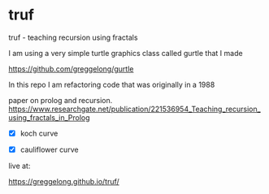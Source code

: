 # truf
truf - teaching recursion using fractals

I am using a very simple turtle graphics class called gurtle that I made

https://github.com/greggelong/gurtle

In this repo I am refactoring  code that was originally in a 1988

paper on prolog and recursion. https://www.researchgate.net/publication/221536954_Teaching_recursion_using_fractals_in_Prolog

- [X] koch curve
- [X] cauliflower curve


live at:

https://greggelong.github.io/truf/

